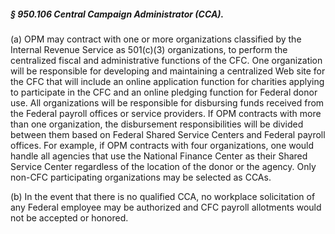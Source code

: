 ##### § 950.106 Central Campaign Administrator (CCA). #####

(a) OPM may contract with one or more organizations classified by the Internal Revenue Service as 501(c)(3) organizations, to perform the centralized fiscal and administrative functions of the CFC. One organization will be responsible for developing and maintaining a centralized Web site for the CFC that will include an online application function for charities applying to participate in the CFC and an online pledging function for Federal donor use. All organizations will be responsible for disbursing funds received from the Federal payroll offices or service providers. If OPM contracts with more than one organization, the disbursement responsibilities will be divided between them based on Federal Shared Service Centers and Federal payroll offices. For example, if OPM contracts with four organizations, one would handle all agencies that use the National Finance Center as their Shared Service Center regardless of the location of the donor or the agency. Only non-CFC participating organizations may be selected as CCAs.

(b) In the event that there is no qualified CCA, no workplace solicitation of any Federal employee may be authorized and CFC payroll allotments would not be accepted or honored.